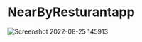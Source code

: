 # NearByResturantapp


![Screenshot 2022-08-25 145913](https://user-images.githubusercontent.com/72566175/186986717-6d49dd56-5ca6-41a0-affc-dfc523b03c14.png)
